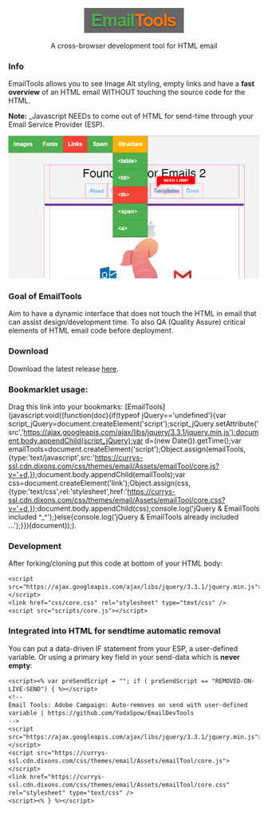 <p align="center">
  <img src="./img/emailTools.png" alt="EmailTools">
</p>
<!--<h1 align="center">EmailTools</h1>-->
<p align="center">A cross-browser development tool for HTML email</p>

### Info
EmailTools allows you to see Image Alt styling, empty links and have a **fast overview** of an HTML email WITHOUT touching the source code for the HTML.

**Note:** _Javascript NEEDs to come out of HTML for send-time through your Email Service Provider (ESP).

<p align="center">
  <img src="./img/cover.png" alt="bamboo-screenshot">
</p>

### Goal of EmailTools
Aim to have a dynamic interface that does not touch the HTML in email that can assist design/development time. To also QA (Quality Assure) critical elements of HTML email code before deployment.

### Download
Download the latest release [here](https://github.com/YodaSpow/EmailDevTools/releases).

### Bookmarklet usage:
Drag this link into your bookmarks: [EmailTools](javascript:void((function(doc){if(typeof jQuery=='undefined'){var script_jQuery=document.createElement('script');script_jQuery.setAttribute('src','https://ajax.googleapis.com/ajax/libs/jquery/3.3.1/jquery.min.js');document.body.appendChild(script_jQuery);var d=(new Date()).getTime();var emailTools=document.createElement('script');Object.assign(emailTools,{type:'text/javascript',src:'https://currys-ssl.cdn.dixons.com/css/themes/email/Assets/emailTool/core.js?v='+d,});document.body.appendChild(emailTools);var css=document.createElement('link');Object.assign(css,{type:'text/css',rel:'stylesheet',href:'https://currys-ssl.cdn.dixons.com/css/themes/email/Assets/emailTool/core.css?v='+d,});document.body.appendChild(css);console.log('jQuery & EmailTools included ^_^');}else{console.log('jQuery & EmailTools already included ...');}})(document));).

### Development
After forking/cloning put this code at bottom of your HTML body:
```
<script src="https://ajax.googleapis.com/ajax/libs/jquery/3.3.1/jquery.min.js"></script>
<link href="css/core.css" rel="stylesheet" type="text/css" />
<script src="scripts/core.js"></script>
```
### Integrated into HTML for sendtime automatic removal
You can put a data-driven IF statement from your ESP, a user-defined variable. Or using a primary key field in your send-data which is **never empty**: 


```
<script><% var preSendScript = ""; if ( preSendScript == "REMOVED-ON-LIVE-SEND") { %></script>
<!--
Email Tools: Adobe Campaign: Auto-removes on send with user-defined variable | https://github.com/YodaSpow/EmailDevTools
-->
<script src="https://ajax.googleapis.com/ajax/libs/jquery/3.3.1/jquery.min.js"></script>
<script src="https://currys-ssl.cdn.dixons.com/css/themes/email/Assets/emailTool/core.js"></script>
<link href="https://currys-ssl.cdn.dixons.com/css/themes/email/Assets/emailTool/core.css" rel="stylesheet" type="text/css" />
<script><% } %></script>
```
